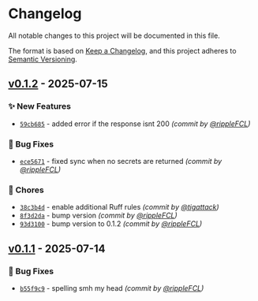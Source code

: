 # Changelog
All notable changes to this project will be documented in this file.

The format is based on [Keep a Changelog](https://keepachangelog.com/en/1.0.0/),
and this project adheres to [Semantic Versioning](https://semver.org/spec/v2.0.0.html).

## [v0.1.2] - 2025-07-15
### :sparkles: New Features
- [`59cb685`](https://github.com/Overengineers-Anonymous/bws-sdk/commit/59cb685e80ea215d36814f0e6ee83f0671388919) - added error if the response isnt 200 *(commit by [@rippleFCL](https://github.com/rippleFCL))*

### :bug: Bug Fixes
- [`ece5671`](https://github.com/Overengineers-Anonymous/bws-sdk/commit/ece5671051851160794b2c9cd4dfe89b9f509c8d) - fixed sync when no secrets are returned *(commit by [@rippleFCL](https://github.com/rippleFCL))*

### :wrench: Chores
- [`38c3b4d`](https://github.com/Overengineers-Anonymous/bws-sdk/commit/38c3b4debbe9efd1c4f0f078ee796a9401abe291) - enable additional Ruff rules *(commit by [@tigattack](https://github.com/tigattack))*
- [`8f3d2da`](https://github.com/Overengineers-Anonymous/bws-sdk/commit/8f3d2da680c611ae0a63dd640dd76ede34b34dba) - bump version *(commit by [@rippleFCL](https://github.com/rippleFCL))*
- [`93d3100`](https://github.com/Overengineers-Anonymous/bws-sdk/commit/93d3100987bfe5a961a955fd302c3cf74200f5d4) - bump version to 0.1.2 *(commit by [@rippleFCL](https://github.com/rippleFCL))*


## [v0.1.1] - 2025-07-14
### :bug: Bug Fixes
- [`b55f9c9`](https://github.com/Overengineers-Anonymous/bws-sdk/commit/b55f9c9f258fefb75dd5d35d7b7837b593b1a1e5) - spelling smh my head *(commit by [@rippleFCL](https://github.com/rippleFCL))*

[v0.1.1]: https://github.com/Overengineers-Anonymous/bws-sdk/compare/v0.1.0...v0.1.1
[v0.1.2]: https://github.com/Overengineers-Anonymous/bws-sdk/compare/v0.1.1...v0.1.2
